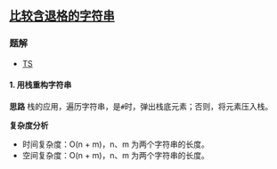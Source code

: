 ## [比较含退格的字符串](https://leetcode.cn/problems/backspace-string-compare/)

### 题解
+ [TS](../../ts/896/844.ts)

#### 1. 用栈重构字符串
**思路**
栈的应用，遍历字符串，是`#`时，弹出栈底元素；否则，将元素压入栈。  

**复杂度分析**
+ 时间复杂度：O(n + m)，n、m 为两个字符串的长度。  
+ 空间复杂度：O(n + m)，n、m 为两个字符串的长度。  